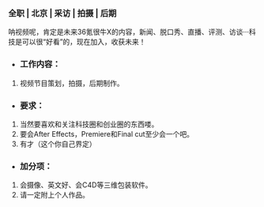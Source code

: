 ### 全职 | 北京 | 采访 | 拍摄 | 后期

呐视频呢，肯定是未来36氪很牛X的内容，新闻、脱口秀、直播、评测、访谈···科技是可以很“好看”的，现在加入，收获未来！

* ### 工作内容：

1. 视频节目策划，拍摄，后期制作。

* ### 要求：

1. 当然要喜欢和关注科技圈和创业圈的东西喽。
1. 要会After Effects，Premiere和Final cut至少会一个吧。
1. 有才（这个你自己界定）

* ### 加分项：

1. 会摄像、英文好、会C4D等三维包装软件。
1. 请一定附上个人作品。

